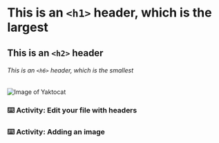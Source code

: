# This is an `<h1>` header, which is the largest

## This is an `<h2>` header

###### This is an `<h6>` header, which is the smallest
![Image of Yaktocat](https://octodex.github.com/images/yaktocat.png)

### :keyboard: Activity: Edit your file with headers
### :keyboard: Activity: Adding an image
